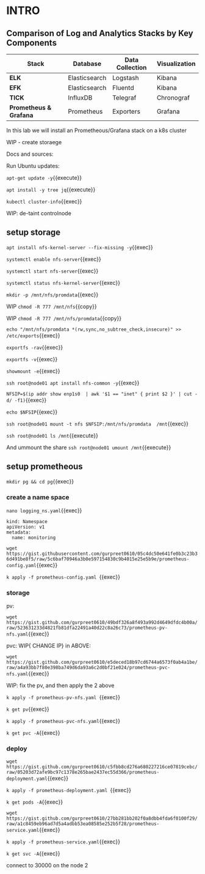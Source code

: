 # INTRO


## Comparison of Log and Analytics Stacks by Key Components

| **Stack**       | **Database**      | **Data Collection** | **Visualization** |
|------------------|-------------------|---------------------|-------------------|
| **ELK**          | Elasticsearch     | Logstash            | Kibana            |
| **EFK**          | Elasticsearch     | Fluentd             | Kibana            |
| **TICK**         | InfluxDB          | Telegraf            | Chronograf        |
| **Prometheus & Grafana** | Prometheus | Exporters           | Grafana           |



In this lab we will install an Prometheous/Grafana stack on a k8s cluster

WIP - create storaege

Docs and sources:


Run Ubuntu updates:

`apt-get update -y`{{execute}}

`apt install -y tree jq`{{execute}}

`kubectl cluster-info`{{exec}}

WIP: de-taint controlnode

## setup storage

`apt install nfs-kernel-server --fix-missing -y`{{exec}}

`systemctl enable nfs-server`{{exec}}

`systemctl start nfs-server`{{exec}}

`systemctl status nfs-kernel-server`{{exec}}


`mkdir -p /mnt/nfs/promdata`{{exec}}

WIP `chmod -R 777 /mnt/nfs`{{copy}}

WIP `chmod -R 777 /mnt/nfs/promdata`{{copy}}

`echo "/mnt/nfs/promdata *(rw,sync,no_subtree_check,insecure)" >> /etc/exports`{{exec}}


`exportfs -rav`{{exec}}

`exportfs -v`{{exec}}


`showmount -e`{{exec}}

`ssh root@node01 apt install nfs-common -y`{{exec}}

`NFSIP=$(ip addr show enp1s0  | awk '$1 == "inet" { print $2 }' | cut -d/ -f1)`{{exec}}

`echo $NFSIP`{{exec}}

`ssh root@node01 mount -t nfs $NFSIP:/mnt/nfs/promdata  /mnt`{{exec}}

`ssh root@node01 ls /mnt`{{execute}}

And ummount the share
`ssh root@node01 umount /mnt`{{execute}}

   

## setup prometheous

`mkdir pg && cd pg`{{exec}}

### create a name space

`nano logging_ns.yaml`{{exec}}

```
kind: Namespace
apiVersion: v1
metadata:
  name: monitoring
```


`wget https://gist.githubusercontent.com/gurpreet0610/05c4dc50e641fe0b3c23b36d491be8f5/raw/5c6baf70946a3b0e597154830c9b4015e25e5b9e/prometheus-config.yaml`{{exec}}



`k apply -f prometheus-config.yaml `{{exec}}


### storage

pv:

`wget https://gist.github.com/gurpreet0610/49bdf326a8f493a992d4649dfdc4b00a/raw/523631233d4821fb81dfa22491a40d22c8a26c73/prometheus-pv-nfs.yaml`{{exec}}

pvc: WIP{ CHANGE IP} in ABOVE:

`wget https://gist.github.com/gurpreet0610/e5deced18b97cd6744a6573f0ab4a1be/raw/a4a93bb7f80e398ba749d6da93a6c2d0bf21e024/prometheus-pvc-nfs.yaml`{{exec}}

WIP: fix the pv, and then apply the 2 above

`k apply -f prometheus-pv-nfs.yaml `{{exec}}

`k get pv`{{exec}}

`k apply -f prometheus-pvc-nfs.yaml`{{exec}}

`k get pvc -A`{{exec}}

### deploy

`wget https://gist.github.com/gurpreet0610/c5fbb8cd276a680227216ce07819cebc/raw/05203d72afe9bc97c1378e265bae2437ec55d366/prometheus-deployment.yaml`{{exec}}


`k apply -f prometheus-deployment.yaml `{{exec}}

`k get pods -A`{{exec}}

`wget https://gist.github.com/gurpreet0610/27bb281bb202f0a8dbb4fda6f0100f29/raw/a1c8459eb96ad7d5a4adbb53ea08585e252b5f28/prometheus-service.yaml`{{exec}}

`k apply -f prometheus-service.yaml`{{exec}}

`k get svc -A`{{exec}}


connect to 30000 on the node 2